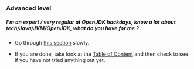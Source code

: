 ### Advanced level

##### I'm an expert / very regular at OpenJDK hackdays, know a lot about tech/Java/JVM/OpenJDK, what do you have for me ?

- Go through [this section](how-to-navigate/advanced-level.md) slowly.

- If you are done, take look at the [Table of Content](http://neomatrix369.gitbooks.io/adoptopenjdk-getting-started-kit/content/) and then check to see if you have not tried anything out yet.





